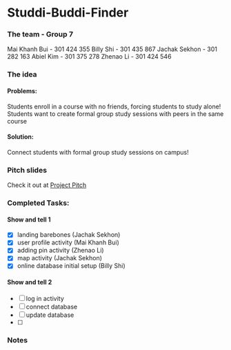 # Studdi-Buddi-Finder

### The team - Group 7
Mai Khanh Bui - 301 424 355
Billy Shi - 301 435 867
Jachak Sekhon - 301 282 163
Abiel Kim - 301 375 278
Zhenao Li - 301 424 546

### The idea 
#### Problems: 
Students enroll in a course with no friends, forcing students to study alone! 
Students want to create formal group study sessions with peers in the same course 

#### Solution: 
Connect students with formal group study sessions on campus!

### Pitch slides
Check it out at [Project Pitch](https://youtu.be/mcLWXShvOro)

### Completed Tasks:
#### Show and tell 1
- [x] landing barebones (Jachak Sekhon)
- [x] user profile activity (Mai Khanh Bui)
- [x] adding pin activity (Zhenao Li)
- [x] map activity (Jachak Sekhon)
- [x] online database initial setup (Billy Shi)

#### Show and tell 2
- [ ] log in activity
- [ ] connect database
- [ ] update database
- [ ] 

### Notes
